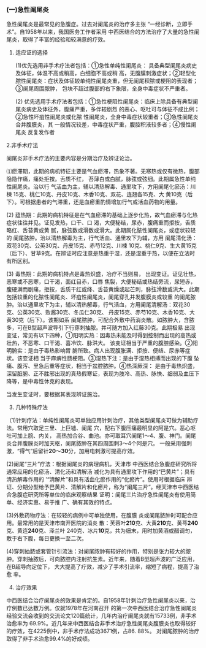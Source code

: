 ### (一)急性阐尾炎 

急性阑尾炎是最常见的急腹症。过去对阑尾炎的治疗多主张 “一经诊断，立即手术”。自1958年以来，我国医务工作者采用 中西医结合的方法治疗了大量的急性阑尾炎，取得了丰富的经验和较满意的疗效。

1. 适应证的选择 

    (1)优先选用非手术疗法者包括：①急性单纯性阑尾炎： 具备典型阑尾炎病史及体征，体温不高或稍高，白细胞不高或稍 高，无腹膜刺激症状；②轻型化脓性阑尾炎：症状及体征较单纯性阑尾炎重，但无阑尾积脓或梗阻的表现者；③阑尾周围脓肿， 包块不超过腹部的右下象限，全身中毒症状不严重者。  

   (2) 优先选用手术疗法者包括：①急性梗阻性阑尾炎：临床上除具备有典型阑尾炎病史及体征外，腹痛严重，多伴较剧烈 的恶心、呕吐可与体征不成比例；②急性坏疽性阑尾炎或化脓 性阑尾炎，全身中毒症状较重者；③急性阑尾炎合并腹膜炎，其  一般情况较差，中毒症状严重，腹腔积液较多者；④慢性阑尾炎 反复发作者

2.非手术疗法 

阑尾炎非手术疗法的主要内容是分期治疗及辨证论治。 

⑴瘀滞期，此期的病机特征主要是气血瘀滞，热象不著。无寒热或仅有微热，腹部隐隐作痛，痛处拒按。舌质不红，  苔薄白或白腻，脉弦或弦细。此期属急性单纯性阑尾炎。治以行 气活血为主，辅以清热解毒、通里攻下，方用阑尾化瘀汤：川楝  15克、桃仁10克、丹皮10克、木香10克、双花、连翘各15克、大 黄10克（后下）。可根据患者的气滞重，还是血瘀重酌情增加行气或活血药物的用量。

(2)     蕴热期：此期的病机特征是在气血瘀滞的基础上逐步化热，故气血瘀滞与化热症状往往并见。证见发热，口干、口 渴，大便秘结，尿赤，腹痛重而拒按，舌质略红、舌苔黄或黄 腻，脉弦数或滑数或滑大。此期属化脓性阑尾炎，或症状较轻的  阑尾脓肿。治以清热解毒为主，行气活血、通里攻下为辅，方用 阑尾清化汤：双花30克、公英30克、丹皮15克、赤芍12克、川楝 10克、桃仁9克、生大黄15克（后下）、甘草9克。在辨证时应注意是热重于湿，还是湿重于热，以便在立法时有所区别。

(3)     毒热期：此期的病机特点是毒热炽盛，冶疗不当则易，  出现变证。证见壮热，恶寒或不恶寒，口干渴，面红目赤，口唇 焦裂，大便秘结或热结旁流，尿短赤，腹硬满而剧痛，拒按，舌质干红或绛、舌苔黄燥或起芒刺，脉弦滑数或洪大。此期包括较重的化脓性阑尾炎、坏疽性阑尾炎，阑尾穿孔并发腹膜炎或较重 的阑尾脓肿。治以通里攻下为主，辅以清热解毒，行气活血，方用阑尾清解汤：双花30克、公英30克、败酱30克、冬瓜仁30克、 丹皮15克、赤芍10克、木香10克、大黄30克（后下）。该期如系 阑尾脓肿，可配合外敷中药消炎散。如脓肿大，含脓多，可在B型超声波导引下行穿刺抽脓。并可随方加入红藤30克。此期极易 出现变证，常见有以下四种，①阳明实热：因毒热未能及时得到控制而出现的高热或壮热，不恶寒、口干渴、喜冷饮、脉洪大。 该变证相当于严重的腹腔感染。②阳明腑实：是由于毒热影响胃 腑所致。病人出现腹胀满、拒按、便结、尿赤等症状。该变证相 当于麻痹性肠梗阻。③湿热下注：是由于湿热相搏而出现的下腹 坠痛、腹泻、里急后重等症状，相当于盆腔脓肿。④热深厥深：  是由于毒热炽盛，深留脏腑、正不胜邪出现的真热假寒证，表现为肢冷、高热、脉快、细弱及血压下降等，是中毒性休克的表现。 

当发生变证时，要根据其表现辨证施治。 

3. 几种特殊疗法  

（1)针刺疗法：单纯性阑尾炎可单独应用针刺治疗，其他类型阑尾炎可做为辅助疗法。常用穴取足三里、上巨墟、阑尾 穴，配右下腹压痛最明显的阿是穴。恶心呕吐可加上脘、内关， 高热加合谷、曲池。亦可取耳穴阑尾1〜4、腹、神门。阑尾炎合并腹膜炎时加天枢，阑尾脓肿在其四周围刺3〜4个阿是穴。 一般采用强刺激，“得气”后留针**20**〜**30**分，加用电刺激可提高疗效。  

(2)阑尾“三片”疗法：根据阑尾炎的病理病机，天津市  中西医结合急腹症研究所将通常应用的化瘀汤、清化汤和清解汤 减化为具有通里攻下作用的“巴黄片”；具有清热解毒作用的 '“清解片”和具有活血化瘀作用的“化瘀片”。使用时根据临床  辨证、分期分型给予巴黄片、清解片和化瘀片，称为“阑尾三片”。经天津市中西医结合急腹症研究所等单位的临床观察结果 证明：阑尾三片治疗急性阑尾炎有使用简单、经济实惠、易于推  广、确有其效的特点。 

(3)外敷药物疗法：在较轻的病例中可单独使用，在腹膜 炎或阑尾脓肿时可配合应用。最常用的是天津市南开医院的消炎 散：芙蓉叶**210**克、大黄**210**克、黄芩**240**克、黄连**240**克、泽兰叶 240克、冰片**10**克，共为细末，用时加黄酒或醋调匀，敷于右下腹，每日更换一至二次。

(4)穿刺抽脓或套管针引流法：对阑尾脓肿有较好的作用，特别是张力较大的脓肿。穿刺抽脓后，可向脓腔内注射抗生素。近年来，随着B型超声波的广泛应用，在B超导向定位下， 大大提高了疗效，减少了手术引流率，缩短了病程，提高了治愈 率。  

4. 治疗效果 

中西医结合治疗阑尾炎的效果是肯定的。自1958年针刺治疗急性阑尾炎以来，治疗例数已达数万例。仅就1978年在河南召开 的第一次中西医结合治疗急性阑尾炎经验交流会收到的交流论文120篇统计，几年内治疗阑尾炎就有15733例，非手术治愈率为 69.9%。近几年来中西医结合非手术治疗急性阑尾炎腹膜炎也取得较好的疗效，在4225例中，非手术疗法成功3671例，占86. 88%。 对阑尾脓肿的治疗取得了非手术治愈99.4%的好成绩。
